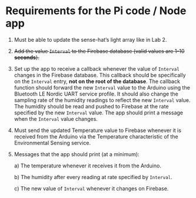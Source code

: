 # Requirements for the Pi code / Node app

1. Must be able to update the sense-hat’s light array like in Lab 2.

2. ~~Add the value `Interval` to the Firebase database (valid values are 1-10 **seconds**).~~

3. Set up the app to receive a callback whenever the value of `Interval` changes in the Firebase database. This callback should be specifically on the `Interval` entry, **not on the root of the database**. The callback function should forward the new `Interval` value to the Arduino using the Bluetooth LE Nordic UART service profile. It should also change the sampling rate of the humidity readings to reflect the new `Interval` value. The humidity should be read and pushed to Firebase at the rate specified by the new `Interval` value. The app should print a message when the `Interval` value changes.

4. Must send the updated Temperature value to Firebase whenever it is received from the Arduino via the Temperature characteristic of the Environmental Sensing service.

5. Messages that the app should print (at a minimum):

    a) The temperature whenever it receives it from the Arduino.
  
    b) The humidity after every reading at rate specified by `Interval`.
  
    c) The new value of `Interval` whenever it changes on Firebase.

